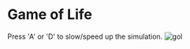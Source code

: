 # Game of Life

Press 'A' or 'D' to slow/speed up the simulation.
![gol](https://user-images.githubusercontent.com/65831893/139602516-b50e0bbf-8bfe-4a76-b2e7-c2fb0eac0058.gif)
